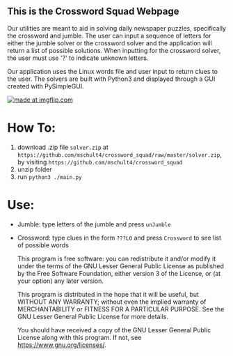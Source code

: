 ## This is the Crossword Squad Webpage

Our utilities are meant to aid in solving daily newspaper puzzles, specifically the crossword and jumble. The user can input a sequence of letters for either the jumble solver or the crossword solver and the application will return a list of possible solutions. When inputting for the crossword solver, the user must use '?' to indicate unknown letters. 


Our application uses the Linux words file and user input to return clues to the user. The solvers are built with Python3 and displayed through a GUI created with PySimpleGUI.  

<a href="https://imgflip.com/gif/30jd0v"><img src="https://i.imgflip.com/30jd0v.gif" title="made at imgflip.com"/></a>

How To:
=======
1. download .zip file `solver.zip` at `https://github.com/mschult4/crossword_squad/raw/master/solver.zip`, by visiting `https://github.com/mschult4/crossword_squad` 
2. unzip folder
3. run `python3 ./main.py`

Use:
====
- Jumble: type letters of the jumble and press `unJumble`
- Crossword: type clues in the form `???LO` and press `Crossword` to see list of possible words




    This program is free software: you can redistribute it and/or modify
    it under the terms of the GNU Lesser General Public License as published by
    the Free Software Foundation, either version 3 of the License, or
    (at your option) any later version.

    This program is distributed in the hope that it will be useful,
    but WITHOUT ANY WARRANTY; without even the implied warranty of
    MERCHANTABILITY or FITNESS FOR A PARTICULAR PURPOSE.  See the
    GNU Lesser General Public License for more details.

    You should have received a copy of the GNU Lesser General Public License
    along with this program.  If not, see <https://www.gnu.org/licenses/>.

